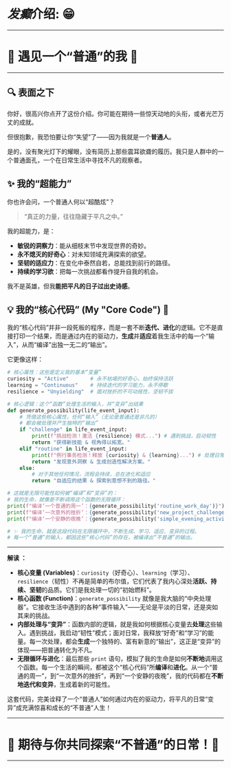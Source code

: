 # *发癫***介绍:** 😁
---

# 💎 遇见一个“普通”的我 💎

---

## 🔍 表面之下

你好，很高兴你点开了这份介绍。你可能在期待一些惊天动地的头衔，或者光芒万丈的成就。

但很抱歉，我恐怕要让你“失望”了——因为我就是一个**普通人**。

是的，没有聚光灯下的耀眼，没有简历上那些震耳欲聋的履历。我只是人群中的一个普通面孔，一个在日常生活中寻找不凡的观察者。

## ✨ 我的“超能力”

你也许会问，一个普通人何以“超酷炫”？

> “真正的力量，往往隐藏于平凡之中。”

我的超能力，是：

*   **敏锐的洞察力**：能从细枝末节中发现世界的奇妙。
*   **永不熄灭的好奇心**：对未知领域充满探索的欲望。
*   **坚韧的适应力**：在变化中泰然自若，总能找到前行的路径。
*   **持续的学习欲**：把每一次挑战都看作提升自我的机会。

我不是英雄，但我**能把平凡的日子过出史诗感**。

## 💡 我的“核心代码” (My "Core Code") 🚀

我的“核心代码”并非一段死板的程序，而是一套不断**迭代、进化**的逻辑。它不是直接打印一个结果，而是通过内在的驱动力，**生成**并**适应**着我生活中的每一个“输入”，从而“编译”出独一无二的“输出”。

它更像这样：

```python
# 核心属性：这些是定义我的基本“变量”
curiosity = "Active"       # 永不枯竭的好奇心，始终保持活跃
learning = "Continuous"    # 持续迭代的学习能力，永不停歇
resilience = "Unyielding"  # 面对挫折的不可动摇性，坚韧不拔

# 核心逻辑：这个“函数”处理生活的输入，并“变异”出结果
def generate_possibility(life_event_input):
    # 凭借这些核心属性，任何“输入”（无论是普通还是非凡的）
    # 都会被处理并产生独特的“输出”
    if "challenge" in life_event_input:
        print(f"挑战检测！激活 {resilience} 模式...") # 遇到挑战，启动韧性
        return "获得新技能 & 视角得以拓宽。"
    elif "routine" in life_event_input:
        print(f"例行事务检测！释放 {curiosity} & {learning}...") # 处理日常，激发好奇和学习
        return "发现意外洞察 & 生成创造性解决方案。"
    else:
        # 对于其他任何情况，流程会持续，总在进化和适应
        return "自适应的结果 & 探索到意想不到的路径。"

# 这就是无限可能性如何被“编译”和“变异”的：
# 我的生命，就像是不断调用这个函数的无限循环：
print(f"编译‘一个普通的周一’：{generate_possibility('routine_work_day')}")
print(f"编译‘一次意外的挫折’：{generate_possibility('new_project_challenge')}")
print(f"编译‘一个安静的夜晚’：{generate_possibility('simple_evening_activity')}")

# ✨ 我的生命，就是这段代码在无限循环中，不断生成、学习、适应、变异的过程。
# 每一个“普通”的输入，都因这些“核心代码”的存在，被编译出“不普通”的输出。
```

---

**解读 ：**

*   **核心变量 (Variables)**：`curiosity`（好奇心）、`learning`（学习）、`resilience`（韧性）不再是简单的布尔值，它们代表了我内心深处**活跃、持续、坚韧**的品质。它们是我处理一切的“初始燃料”。
*   **核心函数 (Function)**：`generate_possibility` 就像是我大脑的“中央处理器”。它接收生活中遇到的各种“事件输入”——无论是平淡的日常，还是突如其来的挑战。
*   **内部处理与“变异”**：函数内部的逻辑，就是我如何根据核心变量去**处理**这些输入。遇到挑战，我启动“韧性”模式；面对日常，我释放“好奇”和“学习”的能量。每一次处理，都会**生成**一个独特的、富有新意的“输出”，这正是“变异”的体现——把普通转化为不凡。
*   **无限循环与进化**：最后那些 `print` 语句，模拟了我的生命是如何**不断地**调用这个函数。每一个生活的瞬间，都被这个“核心代码”所**编译**和**进化**。从一个“普通的周一”，到“一次意外的挫折”，再到“一个安静的夜晚”，我的代码都在**不断地迭代和变异**，生成着新的可能性。

这套代码，完美诠释了一个“普通人”如何通过内在的驱动力，将平凡的日常“变异”成充满惊喜和成长的“不普通”人生！

---

# 🚀 期待与你共同探索“不普通”的日常！🚀

---
